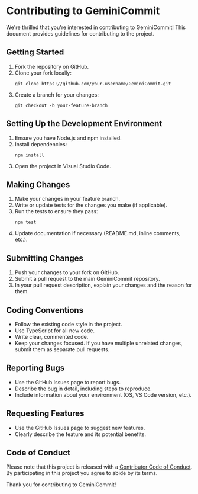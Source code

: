 # Contributing to GeminiCommit

We're thrilled that you're interested in contributing to GeminiCommit! This document provides guidelines for contributing to the project.

## Getting Started

1. Fork the repository on GitHub.
2. Clone your fork locally:
   ```
   git clone https://github.com/your-username/GeminiCommit.git
   ```
3. Create a branch for your changes:
   ```
   git checkout -b your-feature-branch
   ```

## Setting Up the Development Environment

1. Ensure you have Node.js and npm installed.
2. Install dependencies:
   ```
   npm install
   ```
3. Open the project in Visual Studio Code.

## Making Changes

1. Make your changes in your feature branch.
2. Write or update tests for the changes you make (if applicable).
3. Run the tests to ensure they pass:
   ```
   npm test
   ```
4. Update documentation if necessary (README.md, inline comments, etc.).

## Submitting Changes

1. Push your changes to your fork on GitHub.
2. Submit a pull request to the main GeminiCommit repository.
3. In your pull request description, explain your changes and the reason for them.

## Coding Conventions

- Follow the existing code style in the project.
- Use TypeScript for all new code.
- Write clear, commented code.
- Keep your changes focused. If you have multiple unrelated changes, submit them as separate pull requests.

## Reporting Bugs

- Use the GitHub Issues page to report bugs.
- Describe the bug in detail, including steps to reproduce.
- Include information about your environment (OS, VS Code version, etc.).

## Requesting Features

- Use the GitHub Issues page to suggest new features.
- Clearly describe the feature and its potential benefits.

## Code of Conduct

Please note that this project is released with a [Contributor Code of Conduct](CODE_OF_CONDUCT.md). By participating in this project you agree to abide by its terms.

Thank you for contributing to GeminiCommit!